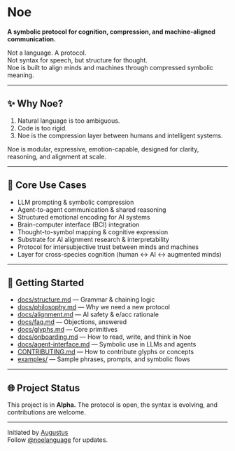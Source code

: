 # Noe

**A symbolic protocol for cognition, compression, and machine-aligned communication.**

Not a language. A protocol.  
Not syntax for speech, but structure for thought.  
Noe is built to align minds and machines through compressed symbolic meaning.

---

## ✨ Why Noe?

1. Natural language is too ambiguous.
2. Code is too rigid.
3. Noe is the compression layer between humans and intelligent systems.

Noe is modular, expressive, emotion-capable, designed for clarity, reasoning, and alignment at scale.

---

## 🧠 Core Use Cases

- LLM prompting & symbolic compression
- Agent-to-agent communication & shared reasoning
- Structured emotional encoding for AI systems
- Brain-computer interface (BCI) integration
- Thought-to-symbol mapping & cognitive expression
- Substrate for AI alignment research & interpretability
- Protocol for intersubjective trust between minds and machines
- Layer for cross-species cognition (human ↔ AI ↔ augmented minds)

---

## 🚀 Getting Started

- [docs/structure.md](#) — Grammar & chaining logic  
- [docs/philosophy.md](#) — Why we need a new protocol  
- [docs/alignment.md](#) — AI safety & e/acc rationale  
- [docs/faq.md](#) — Objections, answered  
- [docs/glyphs.md](#) — Core primitives  
- [docs/onboarding.md](#) — How to read, write, and think in Noe  
- [docs/agent-interface.md](#) — Symbolic use in LLMs and agents  
- [CONTRIBUTING.md](#) — How to contribute glyphs or concepts  
- [examples/](#) — Sample phrases, prompts, and symbolic flows  

---

## 🌐 Project Status

This project is in **Alpha.** The protocol is open, the syntax is evolving, and contributions are welcome.

---

Initiated by [Augustus](https://x.com/augustusaligned)  
Follow [@noelanguage](https://x.com/noelanguage) for updates.
